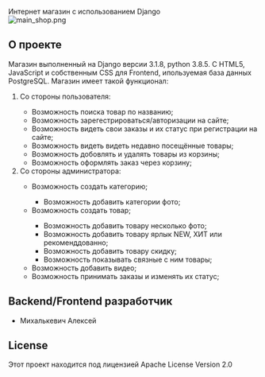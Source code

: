 
Интернет магазин с использованием Django
<br>
![main_shop.png](media/screenshots/main_shop.png "Главная страница сайта")

<h2>О проекте</h2>
Магазин выполненный на Django версии 3.1.8, python 3.8.5.
С HTML5, JavaScript и собственным CSS для Frontend, ипользуемая база данных PostgreSQL.
Магазин имеет такой функционал:

<ol>
    <li>Со стороны пользователя:</li>
    <ul>
        <li>Возможность поиска товар по названию;</li>
        <li>Возможность зарегестрироваться/авторизации на сайте;</li>
        <li>Возможность видеть свои заказы и их статус при регистрации на сайте;</li>
        <li>Возможность видеть видеть недавно посещённые товары;</li>
        <li>Возможность добовлять и удалять товары из корзины;</li>
        <li>Возможность оформлять заказ через корзину;</li>
    </ul>
    <li>Со стороны администратора:</li>
    <ul>
        <li>Возможность создать категорию;</li>
        <ul>
            <li>Возможность добавить категории фото;</li>
        </ul>
        <li>Возможность создать товар;</li>
        <ul>
            <li>Возможность добавить товару несколько фото;</li>
            <li>Возможность добавить товару ярлык NEW, ХИТ или рекоменддованно;</li>
            <li>Возможность добавить товару скидку;</li>
            <li>Возможность показывать связные с ним товары;</li>
        </ul>
        <li>Возможность добавить видео;</li>
        <li>Возможность принимать заказы и изменять их статус;</li>
    </ul>
</ol>

<h2>Backend/Frontend разработчик</h2>
<ul>
    <li>Михалькевич Алексей</li>
</ul>

<h2>License</h2>
Этот проект находится под лицензией Apache License Version 2.0
